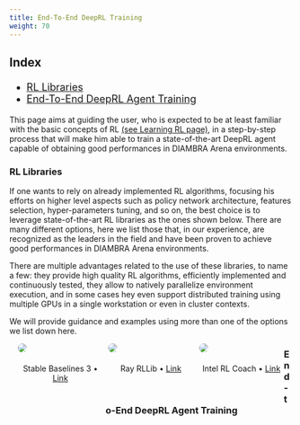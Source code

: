 ```yaml
---
title: End-To-End DeepRL Training
weight: 70
---
```


<div style="font-size:1.125rem;">

### Index

- <a href="./#rl-libraries">RL Libraries</a>
- <a href="./#end-to-end-deeprl-agent-training">End-To-End DeepRL Agent Training</a>

</div>

This page aims at guiding the user, who is expected to be at least familiar with the basic concepts of RL [(see Learning RL page)](/deeprltraining/learningrl/), in a step-by-step process that will make him able to train a state-of-the-art DeepRL agent capable of obtaining good performances in DIAMBRA Arena environments.

### RL Libraries

If one wants to rely on already implemented RL algorithms, focusing his efforts on higher level aspects such as policy network architecture, features selection, hyper-parameters tuning, and so on, the best choice is to leverage state-of-the-art RL libraries as the ones shown below. There are many different options, here we list those that, in our experience, are recognized as the leaders in the field and have been proven to achieve good performances in DIAMBRA Arena environments.

There are multiple advantages related to the use of these libraries, to name a few: they provide high quality RL algorithms, efficiently implemented and continuously tested, they allow to natively parallelize environment execution, and in some cases hey even support distributed training using multiple GPUs in a single workstation or even in cluster contexts.

We will provide guidance and examples using more than one of the options we list down here. 

<div>
  <figure style="margin-top:0px;margin-bottom:40px; margin-right:1%; margin-left:3%; float:left; width:30.0%">
   <img style="margin-bottom: 20px; border-radius: 10px;" src="../../images/deepRlTraining/lib_sb3.png"/>
   <figcaption align="middle">Stable Baselines 3 • <a href="https://stable-baselines3.readthedocs.io/en/master/" target="_blank">Link</a></figcaption>
  </figure>
  <figure style="margin-top:0px;margin-bottom:40px; margin-right:1%; margin-left:1%; float:left; width:30.0%;">
   <img style="margin-bottom: 20px; border-radius: 10px;" src="../../images/deepRlTraining/lib_rayrllib.png"/>
   <figcaption align="middle">Ray RLLib • <a href="https://docs.ray.io/en/latest/rllib/index.html" target="_blank">Link</a></figcaption>
  </figure>
  <figure style="margin-top:0px;margin-bottom:40px; margin-right:auto; margin-left:1%; float:left; width:30.0%;">
   <img style="margin-bottom: 20px; border-radius: 10px;" src="../../images/deepRlTraining/lib_rlcoach.png"/>
   <figcaption align="middle">Intel RL Coach • <a href="https://intellabs.github.io/coach/" target="_blank">Link</a></figcaption>
  </figure>
</div>

### End-to-End DeepRL Agent Training

